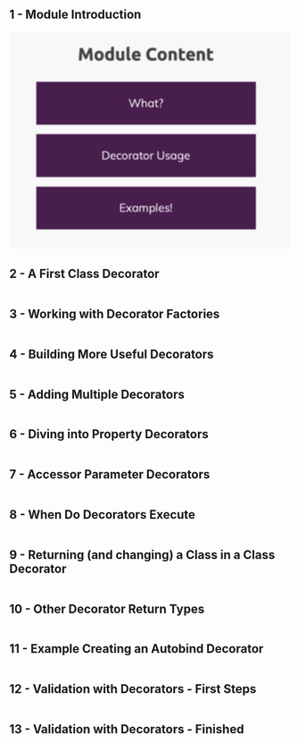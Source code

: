 ## 1 - Module Introduction

![](../img/17.png)

## 2 - A First Class Decorator

```ts

```

## 3 - Working with Decorator Factories

```ts

```

## 4 - Building More Useful Decorators

```ts

```

## 5 - Adding Multiple Decorators

```ts

```

## 6 - Diving into Property Decorators

```ts

```

## 7 - Accessor Parameter Decorators

```ts

```

## 8 - When Do Decorators Execute

```ts

```

## 9 - Returning (and changing) a Class in a Class Decorator

```ts

```

## 10 - Other Decorator Return Types

```ts

```

## 11 - Example Creating an Autobind Decorator

```ts

```

## 12 - Validation with Decorators - First Steps

```ts

```

## 13 - Validation with Decorators - Finished

```ts

```
